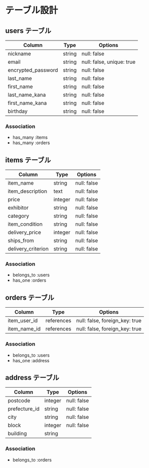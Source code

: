 # テーブル設計

## users テーブル

| Column             | Type   | Options                   |
| ------------------ | ------ | -----------               |
| nickname           | string | null: false               |
| email              | string | null: false, unique: true |
| encrypted_password | string | null: false               |
| last_name          | string | null: false               |
| first_name         | string | null: false               |
| last_name_kana     | string | null: false               |
| first_name_kana    | string | null: false               |
| birthday           | string | null: false               |

### Association

- has_many :items
- has_many :orders

## items テーブル

| Column             | Type      | Options     |
| ------------------ | --------- | ----------- |
| item_name          | string    | null: false |
| item_description   | text      | null: false |
| price              | integer   | null: false |
| exhibitor          | string    | null: false |
| category           | string    | null: false |
| item_condition     | string    | null: false |
| delivery_price     | integer   | null: false |
| ships_from         | string    | null: false |
| delivery_criterion | string    | null: false |

### Association

- belongs_to :users
- has_one    :orders

## orders テーブル

| Column         | Type       | Options                        |
| -------------- | ---------- | ------------------------------ |
| item_user_id   | references | null: false, foreign_key: true |
| item_name_id   | references | null: false, foreign_key: true |

### Association

- belongs_to :users
- has_one    :address

## address テーブル

| Column        | Type       | Options                        |
| ------------- | ---------- | ------------------------------ |
| postcode      | integer    | null: false                    |
| prefecture_id | string     | null: false                    |
| city          | string     | null: false                    |
| block         | integer    | null: false                    |
| building      | string     |                                |

### Association

- belongs_to :orders